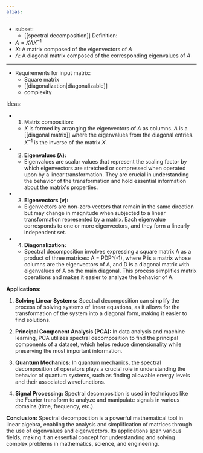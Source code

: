 ```yaml
---
alias: 
---
```


- subset: 
	- [[spectral decomposition]]
Definition:
- $A = X \Lambda X^{-1}$
- $X$: A matrix composed of the eigenvectors of $A$
- $\Lambda$: A diagonal matrix composed of the corresponding eigenvalues of $A$ 



---


- Requirements for input matrix:
	- Square matrix
	- [[diagonalization|diagonalizable]]
	- complexity

Ideas:
- 1. Matrix composition:
	- $X$ is formed by arranging the eigenvectors of $A$ as columns. $\Lambda$ is a [[diagonal matrix]] where the eigenvalues from the diagonal entries. $X^{-1}$ is the inverse of the matrix $X$. 

- 2. **Eigenvalues (λ):** 
	- Eigenvalues are scalar values that represent the scaling factor by which eigenvectors are stretched or compressed when operated upon by a linear transformation. They are crucial in understanding the behavior of the transformation and hold essential information about the matrix's properties.

- 3. **Eigenvectors (v):** 
	- Eigenvectors are non-zero vectors that remain in the same direction but may change in magnitude when subjected to a linear transformation represented by a matrix. Each eigenvalue corresponds to one or more eigenvectors, and they form a linearly independent set.

- 4. **Diagonalization:** 
	- Spectral decomposition involves expressing a square matrix A as a product of three matrices: A = PDP^(-1), where P is a matrix whose columns are the eigenvectors of A, and D is a diagonal matrix with eigenvalues of A on the main diagonal. This process simplifies matrix operations and makes it easier to analyze the behavior of A.

**Applications:**
1. **Solving Linear Systems:** Spectral decomposition can simplify the process of solving systems of linear equations, as it allows for the transformation of the system into a diagonal form, making it easier to find solutions.

2. **Principal Component Analysis (PCA):** In data analysis and machine learning, PCA utilizes spectral decomposition to find the principal components of a dataset, which helps reduce dimensionality while preserving the most important information.

3. **Quantum Mechanics:** In quantum mechanics, the spectral decomposition of operators plays a crucial role in understanding the behavior of quantum systems, such as finding allowable energy levels and their associated wavefunctions.

4. **Signal Processing:** Spectral decomposition is used in techniques like the Fourier transform to analyze and manipulate signals in various domains (time, frequency, etc.).

**Conclusion:**
Spectral decomposition is a powerful mathematical tool in linear algebra, enabling the analysis and simplification of matrices through the use of eigenvalues and eigenvectors. Its applications span various fields, making it an essential concept for understanding and solving complex problems in mathematics, science, and engineering.